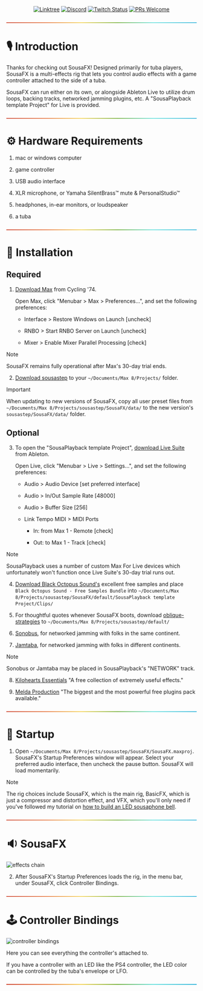 <div align="center">

[![Linktree](https://img.shields.io/badge/linktree-1de9b6?logo=linktree&style=flat-square&color=029900)](https://linktr.ee/sousastep) [![Discord](https://img.shields.io/discord/1044699978993504368?label=Discord&logo=discord&logoColor=5865F2&style=flat-square&color=5865F2)](https://discord.gg/feBwTZt84d) [![Twitch Status](https://img.shields.io/twitch/status/sousastep?label=Twitch&logo=twitch&style=flat-square)](https://www.twitch.tv/sousastep) [![PRs Welcome](https://img.shields.io/badge/PRs-welcome-brightgreen.svg?style=flat-square&color=029900)](https://makeapullrequest.com) 

</div>


<a href="#studio_microphone-introduction">![rainbow](./media/rainbow.png)</a>

# :studio_microphone: Introduction

Thanks for checking out SousaFX! Designed primarily for tuba players, SousaFX is a multi-effects rig that lets you control audio effects with a game controller attached to the side of a tuba.

SousaFX can run either on its own, or alongside Ableton Live to utilize drum loops, backing tracks, networked jamming plugins, etc. A "SousaPlayback template Project" for Live is provided.


<a href="#gear-hardware-requirements">![rainbow](./media/rainbow.png)</a>

# :gear: Hardware Requirements

1. mac or windows computer

1. game controller

1. USB audio interface

1. XLR microphone, or Yamaha SilentBrass™ mute & PersonalStudio™

1. headphones, in-ear monitors, or loudspeaker

1. a tuba


<a href="#floppy_disk-installation">![rainbow](./media/rainbow.png)</a>

# :floppy_disk: Installation

## Required

1. [Download Max](https://cycling74.com/downloads) from Cycling '74. 

    Open Max, click "Menubar > Max > Preferences...", and set the following preferences:
        
    - Interface > Restore Windows on Launch [uncheck]
    
    - RNBO > Start RNBO Server on Launch [uncheck]

    - Mixer > Enable Mixer Parallel Processing [check]

> [!NOTE]
> SousaFX remains fully operational after Max's 30-day trial ends.

2. [Download sousastep](https://github.com/Sousastep/sousastep/releases/latest) to your `~/Documents/Max 8/Projects/` folder. 

> [!IMPORTANT]
> When updating to new versions of SousaFX, copy all user preset files from `~/Documents/Max 8/Projects/sousastep/SousaFX/data/` to the new version's `sousastep/SousaFX/data/` folder.

## Optional

3. To open the "SousaPlayback template Project", [download Live Suite](https://www.ableton.com/en/trial/) from Ableton.

    Open Live, click "Menubar > Live > Settings...", and set the following preferences:

    - Audio > Audio Device [set preferred interface]

    - Audio > In/Out Sample Rate [48000]

    - Audio > Buffer Size [256]

    - Link Tempo MIDI > MIDI Ports

        - In: from Max 1 - Remote [check]

        - Out: to Max 1 - Track [check]

> [!NOTE]
> SousaPlayback uses a number of custom Max For Live devices which unfortunately won't function once Live Suite's 30-day trial runs out.

4.  [Download Black Octopus Sound's](https://blackoctopus-sound.com/product/free-1gb-of-black-octopus-samples/) excellent free samples and place `Black Octopus Sound - Free Samples Bundle` into `~/Documents/Max 8/Projects/sousastep/SousaFX/default/SousaPlayback template Project/Clips/`

5. For thoughtful quotes whenever SousaFX boots, download [oblique-strategies](https://github.com/zzkt/oblique-strategies) to `~/Documents/Max 8/Projects/sousastep/default/`

6.  [Sonobus](https://sonobus.net/#download), for networked jamming with folks in the same continent.

7.  [Jamtaba](https://github.com/elieserdejesus/JamTaba/releases), for networked jamming with folks in different continents.

> [!NOTE]
> Sonobus or Jamtaba may be placed in SousaPlayback's "NETWORK" track.

8.  [Kilohearts Essentials](https://kilohearts.com/products/kilohearts_essentials) "A free collection of extremely useful effects."

9.  [Melda Production](https://www.meldaproduction.com/MFreeFxBundle) "The biggest and the most powerful free plugins pack available."


<a href="#steam_locomotive-startup">![rainbow](./media/rainbow.png)</a>

# :steam_locomotive: Startup

1. Open `~/Documents/Max 8/Projects/sousastep/SousaFX/SousaFX.maxproj`. SousaFX's Startup Preferences window will appear. Select your preferred audio interface, then uncheck the pause button. SousaFX will load momentarily.

> [!NOTE]
> The rig choices include SousaFX, which is the main rig, BasicFX, which is just a compressor and distortion effect, and VFX, which you'll only need if you've followed my tutorial on [how to build an LED sousaphone bell](https://jbaylies.github.io/Electrobrass_Encyclopedia/en/master/content/tutorials/LED-sousa-bell.html).


<a href="#sound-sousafx">![rainbow](./media/rainbow.png)</a>

# :sound: SousaFX

![effects chain](./media/effects-chain.gif)

2. After SousaFX's Startup Preferences loads the rig, in the menu bar, under SousaFX, click Controller Bindings.


<a href="#joystick-controller-bindings">![rainbow](./media/rainbow.png)</a>

# :joystick: Controller Bindings

![controller bindings](./media/controller-bindings.gif)

Here you can see everything the controller's attached to.

If you have a controller with an LED like the PS4 controller, the LED color can be controlled by the tuba's envelope or LFO. 


<a href="#">![rainbow](./media/rainbow.png)</a>
